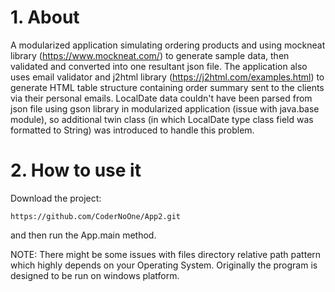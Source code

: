 
# 1. About
A modularized application simulating ordering products and using mockneat library (https://www.mockneat.com/) to generate sample data, then validated and converted into one resultant json file. The application also uses email validator and j2html library (https://j2html.com/examples.html) to generate HTML table structure containing order summary sent to the clients via their personal emails. 
LocalDate data couldn't have been parsed from json file using gson library in modularized application (issue with java.base module), so additional twin class (in which LocalDate type class field was formatted to String) was introduced to handle this problem.  
 
# 2. How to use it

Download the project: 

```https://github.com/CoderNoOne/App2.git```

and then run the App.main method.

NOTE: There might be some issues with files directory relative path pattern which highly depends on your Operating System. Originally the program is designed to be run on windows platform.
